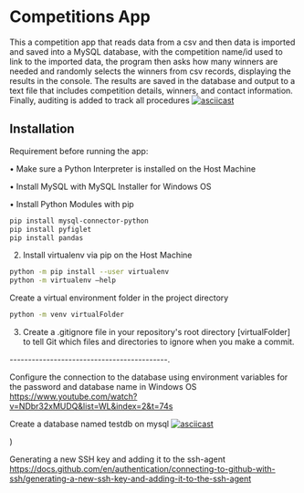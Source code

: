 # Competitions App

This a competition app that reads data from a csv and then data is imported and saved into a MySQL database, with the competition name/id used to link to the imported data, the program then asks how many winners are needed and randomly selects the winners from csv records, displaying the results in the console. The results are saved in the database and output to a text file that includes competition details, winners, and contact information. Finally, auditing is added to track all procedures
[![asciicast](https://asciinema.org/a/P4RBJlEUdZ3UeMqgp1joEdSk5.svg)](https://asciinema.org/a/P4RBJlEUdZ3UeMqgp1joEdSk5)

## Installation

Requirement before running the app:

•	Make sure a Python Interpreter is installed on the    Host Machine

•	Install MySQL with MySQL Installer for Windows OS


•	Install Python Modules with pip

```bash
pip install mysql-connector-python
pip install pyfiglet
pip install pandas
```
2. Install virtualenv via pip on the Host Machine

```bash
python -m pip install --user virtualenv
python -m virtualenv –help
```

Create a virtual environment folder in the project directory
```bash
python -m venv virtualFolder
```

3. Create a .gitignore file in your repository's root directory [virtualFolder] to tell Git which files and directories to ignore when you make a commit.

-------------------------------------------.

Configure the connection to the database using environment variables for the password and database name in Windows OS
https://www.youtube.com/watch?v=NDbr32xMUDQ&list=WL&index=2&t=74s

Create a database named testdb on mysql
[![asciicast](https://asciinema.org/a/4uLsIrbIwSVi9wJ6tp9Zpox7k.svg)](https://asciinema.org/a/4uLsIrbIwSVi9wJ6tp9Zpox7k)


)

Generating a new SSH key and adding it to the ssh-agent 
https://docs.github.com/en/authentication/connecting-to-github-with-ssh/generating-a-new-ssh-key-and-adding-it-to-the-ssh-agent




